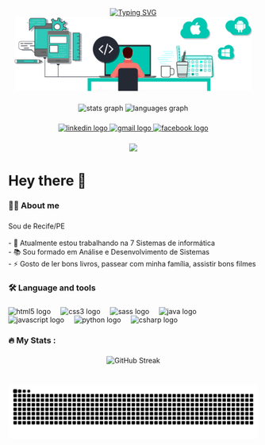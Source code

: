 <div align="center">
  <a href="https://git.io/typing-svg">
    <img src="https://readme-typing-svg.demolab.com?font=Press+Start+2P&weight=500&size=32&pause=1000&color=00FF00&center=true&vCenter=true&random=false&width=524&lines=Welcome+to+my+profile" alt="Typing SVG">
  </a>
</div>

<div align="center">
  <img height="150" src="cod_mobile.png"  />
</div>

###

<div align="center">
  <img src="https://github-readme-stats.vercel.app/api?username=Ad3Agra90&hide_title=false&hide_rank=false&show_icons=true&include_all_commits=true&count_private=true&disable_animations=false&theme=dracula&locale=en&hide_border=false" height="150" alt="stats graph"  />
  <img src="https://github-readme-stats.vercel.app/api/top-langs?username=Ad3Agra90&locale=en&hide_title=false&layout=compact&card_width=320&langs_count=5&theme=dracula&hide_border=false" height="150" alt="languages graph"  />
</div>

###

<div align="center">
  <a href="https://www.linkedin.com/in/adriano-amorim-agra-96876b96/" target="_blank">
    <img src="https://img.shields.io/static/v1?message=LinkedIn&logo=linkedin&label=&color=0077B5&logoColor=white&labelColor=&style=for-the-badge" height="25" alt="linkedin logo"  />
  </a>
  <a href="https://mail.google.com/mail/?view=cm&fs=1&tf=1&to=ad.agra90@gmail.com" target="_blank">
    <img src="https://img.shields.io/static/v1?message=Gmail&logo=gmail&label=&color=D14836&logoColor=white&labelColor=&style=for-the-badge" height="25" alt="gmail logo"  />
  </a>
  <a href="https://www.facebook.com/profile.php?id=100000416965814" target="_blank">
    <img src="https://img.shields.io/static/v1?message=Facebook&logo=facebook&label=&color=1877F2&logoColor=white&labelColor=&style=for-the-badge" height="25" alt="facebook logo"  />
  </a>
</div>

###

<div align="center">
  <img src="https://visitor-badge.laobi.icu/badge?page_id=Ad3Agra90.Ad3Agra90&"  />
</div>

###

<h1 align="left">Hey there 👋</h1>

###

<h3 align="left">👩‍💻  About me</h3>

###

<p align="left">Sou de Recife/PE<br><br>- 🔭 Atualmente estou trabalhando na 7 Sistemas de informática<br>- 📚 Sou formado em Análise e Desenvolvimento de Sistemas<br>- ⚡ Gosto de ler bons livros, passear com minha família, assistir bons filmes</p>

###

<h3 align="left">🛠 Language and tools</h3>

###

<div align="left">
  <img src="https://cdn.jsdelivr.net/gh/devicons/devicon/icons/html5/html5-original.svg" height="40" alt="html5 logo"  />
  <img width="12" />
  <img src="https://cdn.jsdelivr.net/gh/devicons/devicon/icons/css3/css3-original.svg" height="40" alt="css3 logo"  />
  <img width="12" />
  <img src="https://cdn.jsdelivr.net/gh/devicons/devicon/icons/sass/sass-original.svg" height="40" alt="sass logo"  />
  <img width="12" />
  <img src="https://cdn.jsdelivr.net/gh/devicons/devicon/icons/java/java-original.svg" height="40" alt="java logo"  />
  <img width="12" />
  <img src="https://cdn.jsdelivr.net/gh/devicons/devicon/icons/javascript/javascript-original.svg" height="40" alt="javascript logo"  />
  <img width="12" />
  <img src="https://cdn.jsdelivr.net/gh/devicons/devicon/icons/python/python-original.svg" height="40" alt="python logo"  />
  <img width="12" />
  <img src="https://cdn.jsdelivr.net/gh/devicons/devicon/icons/csharp/csharp-original.svg" height="40" alt="csharp logo"  />
</div>

###


<h3 align="left">🔥   My Stats :</h3>

###

<div align="center">
  <img src="https://streak-stats.demolab.com?user=Ad3Agra90&theme=react&locale=pt_BR&date_format=j%20M%5B%20Y%5D" alt="GitHub Streak" />
</div>

#

<picture align="center">
  <source media="(prefers-color-scheme: dark)" srcset="https://raw.githubusercontent.com/Ad3Agra90/Ad3Agra90/output/github-contribution-grid-snake-dark.svg">
  <source media="(prefers-color-scheme: light)" srcset="https://raw.githubusercontent.com/Ad3Agra90/Ad3Agra90/output/github-contribution-grid-snake-dark.svg">
  <img align="center" alt="github contribution grid snake animation" src="https://raw.githubusercontent.com/Ad3Agra90/Ad3Agra90/output/github-contribution-grid-snake.svg">
</picture>
